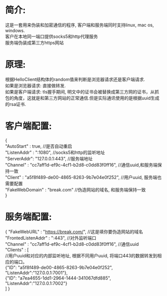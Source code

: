 简介:
=======
这是一套用来伪装和加密通信的程序, 客户端和服务端同时支持linux, mac os, windows.  
客户在本地同一端口提供socks5和http代理服务  
服务端伪装成第三方https网站  

原理:
=======
根据HelloClient结构体的random值来判断是浏览器请求还是客户端请求.  
如果是浏览器请求: 直接做转发.  
如果是客户端请求: tls握手期间, 明文中的证书会被替换成第三方网的证书，从抓包的角度，这就是和第三方网站的正常通信.但是实际通讯使用的是根据uuid生成的rsa证书.  

客户端配置:
=======
{  
	"AutoStart" : true, //是否自动重启  
	"ListenAddr" : ":1080", //socks5和http的监听地址  
	"ServerAddr": "127.0.0.1:443", //服务端地址  
	"Channel" : "cc7aff1d-ef9c-4cf1-b2d8-c0dd83f0ff16", //通信uuid,和服务端保持一致  
	"Client" : "a5f8f489-de00-4865-8263-9b7e04e0f252",  //用户uuid, 服务端也需要配置  
	"FakeWebDomain" : "break.com"   //伪造网站的域名, 和服务端保持一致  
}

服务端配置:
=======
{
	"FakeWebURL" : "https://break.com/",    //这是填你要伪造网站的域名  
	"FrontedListenAddr" : ":443",           //对外监听端口  
	"Channel" : "cc7aff1d-ef9c-4cf1-b2d8-c0dd83f0ff16", //通信uuid  
	"Clients" : [  
        //用户uuid和对应的内部监听地址, 根据不同用户uuid, 将端口443的数据转发到相应的端口。  
         {"ID": "a5f8f489-de00-4865-8263-9b7e04e0f252", "ListenAddr":"127.0.0.1:7001"},   
         {"ID": "a7ea4655-1dd1-2964-1444-341067dfd885", "ListenAddr":"127.0.0.1:7002"}  
        ]
}